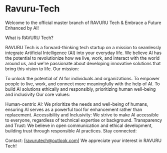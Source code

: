 # Ravuru-Tech
Welcome to the official master branch of RAVURU Tech & Embrace a Future Enhanced by AI!

What is RAVURU Tech?

RAVURU Tech is a forward-thinking tech startup on a mission to seamlessly integrate Artificial Intelligence (AI) into your everyday life.
We believe AI has the potential to revolutionize how we live, work, and interact with the world around us, and we're passionate about developing innovative solutions that bring this vision to life.
Our mission:

To unlock the potential of AI for individuals and organizations.
To empower people to live, work, and connect more meaningfully with the help of AI.
To build AI solutions ethically and responsibly, prioritizing human well-being and inclusivity
Our core values:

Human-centric AI: We prioritize the needs and well-being of humans, ensuring AI serves as a powerful tool for enhancement rather than replacement.
Accessibility and Inclusivity: We strive to make AI accessible to everyone, regardless of technical expertise or background.
Transparency and Trust: We believe in open communication and ethical development, building trust through responsible AI practices.
Stay connected:

Contact: [ravurutech@outlook.com]
We appreciate your interest in RAVURU Tech!
